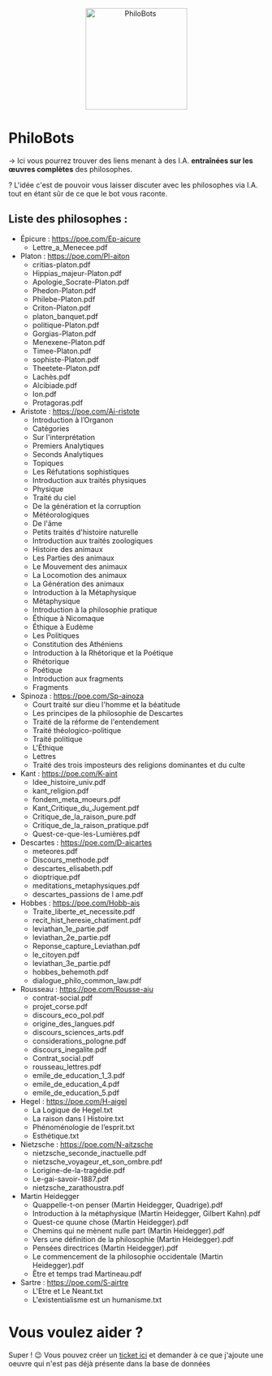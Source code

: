 <p align="center">
    <img width="200" height="200" src="https://i.imgur.com/FfRpb5W.png" alt="PhiloBots">
</p>

# PhiloBots
→ Ici vous pourrez trouver des liens menant à des I.A. **entraînées sur les œuvres complètes** des philosophes.

? L'idée c'est de pouvoir vous laisser discuter avec les philosophes via I.A. tout en étant sûr de ce que le bot vous raconte.

## Liste des philosophes :

- Épicure : https://poe.com/Ep-aicure
  - Lettre_a_Menecee.pdf 
- Platon : https://poe.com/Pl-aiton
  - critias-platon.pdf
  - Hippias_majeur-Platon.pdf
  - Apologie_Socrate-Platon.pdf
  - Phedon-Platon.pdf
  - Philebe-Platon.pdf
  - Criton-Platon.pdf
  - platon_banquet.pdf
  - politique-Platon.pdf
  - Gorgias-Platon.pdf
  - Menexene-Platon.pdf
  - Timee-Platon.pdf
  - sophiste-Platon.pdf
  - Theetete-Platon.pdf
  - Lachès.pdf
  - Alcibiade.pdf
  - Ion.pdf
  - Protagoras.pdf 
- Aristote : https://poe.com/Ai-ristote
  - Introduction à l’Organon
  - Catégories
  - Sur l'interprétation
  - Premiers Analytiques
  - Seconds Analytiques
  - Topiques
  - Les Réfutations sophistiques
  - Introduction aux traités physiques
  - Physique
  - Traité du ciel
  - De la génération et la corruption
  - Météorologiques
  - De l'âme
  - Petits traités d'histoire naturelle
  - Introduction aux traités zoologiques
  - Histoire des animaux
  - Les Parties des animaux
  - Le Mouvement des animaux
  - La Locomotion des animaux
  - La Génération des animaux
  - Introduction à la Métaphysique
  - Métaphysique
  - Introduction à la philosophie pratique
  - Éthique à Nicomaque
  - Éthique à Eudème
  - Les Politiques
  - Constitution des Athéniens
  - Introduction à la Rhétorique et la Poétique
  - Rhétorique
  - Poétique
  - Introduction aux fragments
  - Fragments
- Spinoza : https://poe.com/Sp-ainoza
  - Court traité sur dieu l'homme et la béatitude
  - Les principes de la philosophie de Descartes
  - Traité de la réforme de l'entendement
  - Traité théologico-politique
  - Traité politique
  - L'Éthique
  - Lettres
  - Traité des trois imposteurs des religions dominantes et du culte 
- Kant : https://poe.com/K-aint
  - Idee_histoire_univ.pdf
  - kant_religion.pdf
  - fondem_meta_moeurs.pdf
  - Kant_Critique_du_Jugement.pdf
  - Critique_de_la_raison_pure.pdf
  - Critique_de_la_raison_pratique.pdf
  - Quest-ce-que-les-Lumières.pdf 
- Descartes : https://poe.com/D-aicartes
  - meteores.pdf
  - Discours_methode.pdf
  - descartes_elisabeth.pdf
  - dioptrique.pdf
  - meditations_metaphysiques.pdf
  - descartes_passions de l ame.pdf 
- Hobbes : https://poe.com/Hobb-ais
  - Traite_liberte_et_necessite.pdf
  - recit_hist_heresie_chatiment.pdf
  - leviathan_1e_partie.pdf
  - leviathan_2e_partie.pdf
  - Reponse_capture_Leviathan.pdf
  - le_citoyen.pdf
  - leviathan_3e_partie.pdf
  - hobbes_behemoth.pdf
  - dialogue_philo_common_law.pdf
- Rousseau : https://poe.com/Rousse-aiu
  - contrat-social.pdf 
  - projet_corse.pdf
  - discours_eco_pol.pdf
  - origine_des_langues.pdf
  - discours_sciences_arts.pdf
  - considerations_pologne.pdf
  - discours_inegalite.pdf
  - Contrat_social.pdf
  - rousseau_lettres.pdf
  - emile_de_education_1_3.pdf
  - emile_de_education_4.pdf
  - emile_de_education_5.pdf
- Hegel : https://poe.com/H-aigel
  - La Logique de Hegel.txt
  - La raison dans l Histoire.txt
  - Phénoménologie de l’esprit.txt
  - Esthétique.txt
- Nietzsche : https://poe.com/N-aitzsche
  - nietzsche_seconde_inactuelle.pdf
  - nietzsche_voyageur_et_son_ombre.pdf
  - Lorigine-de-la-tragédie.pdf
  - Le-gai-savoir-1887.pdf
  - nietzsche_zarathoustra.pdf
- Martin Heidegger
  - Quappelle-t-on penser (Martin Heidegger, Quadrige).pdf
  - Introduction à la métaphysique (Martin Heidegger, Gilbert Kahn).pdf
  - Quest-ce quune chose (Martin Heidegger).pdf
  - Chemins qui ne mènent nulle part (Martin Heidegger).pdf
  - Vers une définition de la philosophie (Martin Heidegger).pdf
  - Pensées directrices (Martin Heidegger).pdf
  - Le commencement de la philosophie occidentale (Martin Heidegger).pdf
  - Être et temps trad Martineau.pdf
- Sartre : https://poe.com/S-airtre
  - L'Etre et Le Neant.txt
  - L'existentialisme est un humanisme.txt 

# Vous voulez aider ? 

Super ! 😉 Vous pouvez créer un [ticket ici](https://github.com/La-caverne-de-Platon/PhiloBots/issues) et demander à ce que j'ajoute une oeuvre qui n'est pas déjà présente dans la base de données
